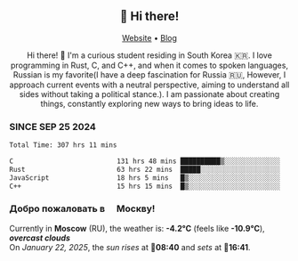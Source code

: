 <h2 align="center">👋 Hi there!</h2>
<p align="center">
  <a href="https://urdekcah.ru">Website</a> •
  <a href="https://urdekcah.blog">Blog</a>
</p>

<p align="center">
  Hi there! 👋 I'm a curious student residing in South Korea 🇰🇷. I love programming in Rust, C, and C++, and when it comes to spoken languages, Russian is my favorite(I have a deep fascination for Russia 🇷🇺, However, I approach current events with a neutral perspective, aiming to understand all sides without taking a political stance.). I am passionate about creating things, constantly exploring new ways to bring ideas to life.
</p>

### SINCE SEP 25 2024
<!--START_SECTION:waka-->
<!--LAST_WAKA_UPDATE:2025-01-22 03:23:54-->
```txt
Total Time: 307 hrs 11 mins

C                          131 hrs 48 mins ██████████▒░░░░░░░░░░░░░░   41.70 %
Rust                       63 hrs 22 mins  █████░░░░░░░░░░░░░░░░░░░░   20.05 %
JavaScript                 18 hrs 5 mins   █▒░░░░░░░░░░░░░░░░░░░░░░░   05.72 %
C++                        15 hrs 15 mins  █▒░░░░░░░░░░░░░░░░░░░░░░░   04.83 %
```
<!--END_SECTION:waka-->

<h3>Добро пожаловать в <img src="https://cdn-icons-png.flaticon.com/512/197/197408.png" width="13"/> Москву!</h3>

<!--START_SECTION:weather:moscow-->
<!--LAST_WEATHER_UPDATE:2025-01-22 09:21:51-->
Currently in **Moscow** (RU), the weather is: **-4.2°C** (feels like **-10.9°C**), ***overcast clouds***<br/>
On *January 22, 2025*, the *sun rises* at 🌅**08:40** and *sets* at 🌇**16:41**.
<!--END_SECTION:weather-->
